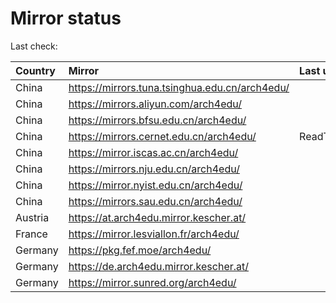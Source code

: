 <script src="./time.js"></script>
# Mirror status
Last check: <script type="text/javascript">localize(1747668451.99679);</script>

|Country|Mirror|Last update|
|:------|:-----|:----------|
|China|https://mirrors.tuna.tsinghua.edu.cn/arch4edu/|<script type="text/javascript">localize(1747637266);</script>|
|China|https://mirrors.aliyun.com/arch4edu/|<script type="text/javascript">localize(1747637266);</script>|
|China|https://mirrors.bfsu.edu.cn/arch4edu/|<script type="text/javascript">localize(1747637266);</script>|
|China|https://mirrors.cernet.edu.cn/arch4edu/|ReadTimeout|
|China|https://mirror.iscas.ac.cn/arch4edu/|<script type="text/javascript">localize(1747637266);</script>|
|China|https://mirrors.nju.edu.cn/arch4edu/|<script type="text/javascript">localize(1747550597);</script>|
|China|https://mirror.nyist.edu.cn/arch4edu/|<script type="text/javascript">localize(1747637266);</script>|
|China|https://mirrors.sau.edu.cn/arch4edu/|<script type="text/javascript">localize(1731653531);</script>|
|Austria|https://at.arch4edu.mirror.kescher.at/|<script type="text/javascript">localize(1747637266);</script>|
|France|https://mirror.lesviallon.fr/arch4edu/|<script type="text/javascript">localize(1747637266);</script>|
|Germany|https://pkg.fef.moe/arch4edu/|<script type="text/javascript">localize(1747637266);</script>|
|Germany|https://de.arch4edu.mirror.kescher.at/|<script type="text/javascript">localize(1747637266);</script>|
|Germany|https://mirror.sunred.org/arch4edu/|<script type="text/javascript">localize(1747637266);</script>|

<script src="./tablefilter/tablefilter.js"></script>
<script src="./table.js"></script>